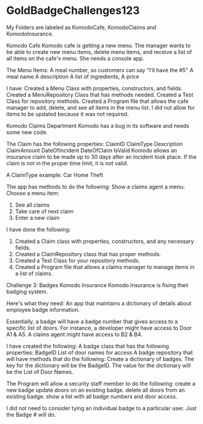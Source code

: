 # GoldBadgeChallenges123

My Folders are labeled as KomodoCafe, KomodoClaims and KomodoInsurance.

Komodo Cafe
Komodo cafe is getting a new menu. The manager wants to be able to create new menu items, delete menu items, and receive a list of all items on the cafe's menu. She needs a console app.

The Menu Items:
A meal number, so customers can say "I'll have the #5"
A meal name
A description
A list of ingredients,
A price

I have:
Created a Menu Class with properties, constructors, and fields.
Created a MenuRepository Class that has methods needed.
Created a Test Class for repository methods. 
Created a Program file that allows the cafe manager to add, delete, and see all items in the menu list.
I did not allow for items to be updated because it was not required.


Komodo Claims Department
Komodo has a bug in its software and needs some new code.

The Claim has the following properties:
ClaimID
ClaimType
Description
ClaimAmount
DateOfIncident
DateOfClaim
IsValid
Komodo allows an insurance claim to be made up to 30 days after an incident took place. If the claim is not in the proper time limit, it is not valid.

A ClaimType example:
Car
Home
Theft
 
The app has methods to do the following:
Show a claims agent a menu:
Choose a menu item:
1. See all claims
2. Take care of next claim
3. Enter a new claim
 
I have done the following:
1. Created a Claim class with properties, constructors, and any necessary fields.
2. Created a ClaimRepository class that has proper methods.
3. Created a Test Class for your repository methods.
4. Created a Program file that allows a claims manager to manage items in a list of claims.


Challenge 3: Badges
Komodo Insurance
Komodo Insurance is fixing their badging system.

Here's what they need:
An app that maintains a dictionary of details about employee badge information.

Essentially, a badge will have a badge number that gives access to a specific list of doors. For instance, a developer might have access to Door A1 & A5. A claims agent might have access to B2 & B4.

I have created the following:
A badge class that has the following properties:
BadgeID
List of door names for access
A badge repository that will have methods that do the following:
Create a dictionary of badges.
The key for the dictionary will be the BadgeID.
The value for the dictionary will be the List of Door Names.
 
The Program will allow a security staff member to do the following:
create a new badge
update doors on an existing badge.
delete all doors from an existing badge.
show a list with all badge numbers and door access.

I did not need to consider tying an individual badge to a particular user. Just the Badge # will do.
